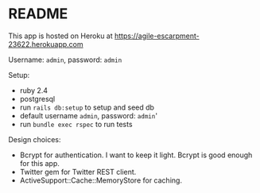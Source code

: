 # README

This app is hosted on Heroku at https://agile-escarpment-23622.herokuapp.com

Username: `admin`, password: `admin`

Setup:
* ruby 2.4
* postgresql
* run `rails db:setup` to setup and seed db
* default username `admin`, password: `admin`'
* run `bundle exec rspec` to run tests

Design choices:
* Bcrypt for authentication. I want to keep it light. Bcrypt is good enough for this app.
* Twitter gem for Twitter REST client.
* ActiveSupport::Cache::MemoryStore for caching.
